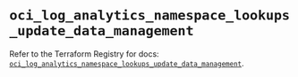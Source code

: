 # `oci_log_analytics_namespace_lookups_update_data_management`

Refer to the Terraform Registry for docs: [`oci_log_analytics_namespace_lookups_update_data_management`](https://registry.terraform.io/providers/oracle/oci/7.19.0/docs/resources/log_analytics_namespace_lookups_update_data_management).

